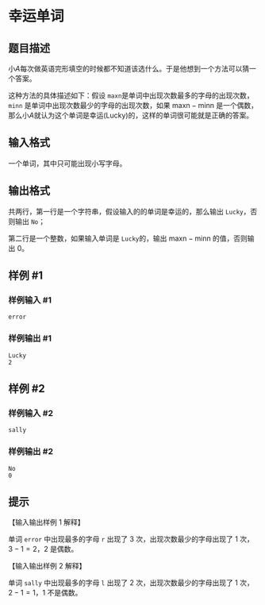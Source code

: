 # 幸运单词

## 题目描述

小$A$每次做英语完形填空的时候都不知道该选什么。于是他想到一个方法可以猜一个答案。

这种方法的具体描述如下：假设 `maxn`是单词中出现次数最多的字母的出现次数，`minn` 是单词中出现次数最少的字母的出现次数，如果 $\text{maxn}-\text{minn}$ 是一个偶数，那么小$A$就认为这个单词是幸运(Lucky)的，这样的单词很可能就是正确的答案。

## 输入格式

一个单词，其中只可能出现小写字母。

## 输出格式

共两行，第一行是一个字符串，假设输入的的单词是幸运的，那么输出 `Lucky`，否则输出 `No`；

第二行是一个整数，如果输入单词是 `Lucky`的，输出 $\text{maxn}-\text{minn}$ 的值，否则输出 $0$。

## 样例 #1

### 样例输入 #1

```
error
```

### 样例输出 #1

```
Lucky
2
```

## 样例 #2

### 样例输入 #2

```
sally
```

### 样例输出 #2

```
No
0
```

## 提示

【输入输出样例 1 解释】

单词 `error` 中出现最多的字母 $\texttt r$ 出现了 $3$ 次，出现次数最少的字母出现了 $1$ 次，$3-1=2$，$2$ 是偶数。

【输入输出样例 2 解释】

单词 `sally` 中出现最多的字母 $\texttt l$ 出现了 $2$ 次，出现次数最少的字母出现了 $1$ 次，$2-1=1$，$1$ 不是偶数。
